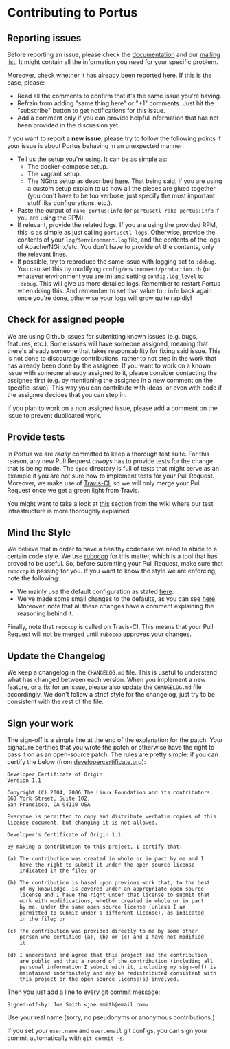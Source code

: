 # Contributing to Portus

## Reporting issues

Before reporting an issue, please check the
[documentation](http://port.us.org/documentation.html) and our [mailing
list](https://groups.google.com/forum/#!forum/portus-dev). It might contain all
the information you need for your specific problem.

Moreover, check whether it has already been reported
[here](https://github.com/SUSE/Portus/issues). If this is the case, please:

- Read all the comments to confirm that it's the same issue you're having.
- Refrain from adding "same thing here" or "+1" comments. Just hit the
  "subscribe" button to get notifications for this issue.
- Add a comment only if you can provide helpful information that has not been
  provided in the discussion yet.

If you want to report a **new issue**, please try to follow the following
points if your issue is about Portus behaving in an unexpected manner:

- Tell us the setup you're using. It can be as simple as:
  - The docker-compose setup.
  - The vagrant setup.
  - The NGinx setup as described [here](http://port.us.org/docs/setups/3_nginx_bare_metal.html).
  That being said, if you are using a custom setup explain to us how all the
  pieces are glued together (you don't have to be too verbose, just specify the
  most important stuff like configurations, etc.).
- Paste the output of `rake portus:info` (or `portusctl rake portus:info` if
  you are using the RPM).
- If relevant, provide the related logs. If you are using the provided RPM,
  this is as simple as just calling `portusctl logs`. Otherwise, provide the
  contents of your `log/$environment.log` file, and the contents of the logs of
  Apache/NGinx/etc. You don't have to provide *all* the contents, only the
  relevant lines.
- If possible, try to reproduce the same issue with logging set to `:debug`. You
  can set this by modifying `config/environment/production.rb` (or whatever
  environment you are in) and setting `config.log_level` to `:debug`. This will
  give us more detailed logs. Remember to restart Portus when doing this.
  And remember to set that value to `:info` back again once you're done,
  otherwise your logs will grow quite rapidly!

## Check for assigned people

We are using Github Issues for submitting known issues (e.g. bugs, features,
etc.). Some issues will have someone assigned, meaning that there's already
someone that takes responsability for fixing said issue. This is not done to
discourage contributions, rather to not step in the work that has already been
done by the assignee. If you want to work on a known issue with someone already
assigned to it, please consider contacting the assignee first (e.g. by
mentioning the assignee in a new comment on the specific issue). This way you
can contribute with ideas, or even with code if the assignee decides that you
can step in.

If you plan to work on a non assigned issue, please add a comment on the issue
to prevent duplicated work.

## Provide tests

In Portus we are *really* committed to keep a thorough test suite. For this
reason, any new Pull Request *always* has to provide tests for the change
that is being made. The `spec` directory is full of tests that might serve
as an example if you are not sure how to implement tests for your Pull Request.
Moreover, we make use of [Travis-CI](https://travis-ci.org/SUSE/Portus), so we
will only merge your Pull Request once we get a green light from Travis.

You might want to take a look at
[this](https://github.com/SUSE/Portus/wiki/How-we-test-Portus) section from the
wiki where our test infrastructure is more thoroughly explained.

## Mind the Style

We believe that in order to have a healthy codebase we need to abide to a
certain code style. We use [rubocop](https://github.com/bbatsov/rubocop) for
this matter, which is a tool that has proved to be useful. So, before
submitting your Pull Request, make sure that `rubocop` is passing for you.
If you want to know the style we are enforcing, note the following:

- We mainly use the default configuration as stated
[here](https://github.com/bbatsov/rubocop#defaults).
- We've made some small changes to the defaults, as you can see
[here](https://github.com/SUSE/Portus/blob/master/.rubocop.yml). Moreover, note
that all these changes have a comment explaining the reasoning behind it.

Finally, note that `rubocop` is called on Travis-CI. This means that your Pull
Request will not be merged until `rubocop` approves your changes.

## Update the Changelog

We keep a changelog in the `CHANGELOG.md` file. This is useful to understand
what has changed between each version. When you implement a new feature, or a
fix for an issue, please also update the `CHANGELOG.md` file accordingly. We
don't follow a strict style for the changelog, just try to be consistent with
the rest of the file.

## Sign your work

The sign-off is a simple line at the end of the explanation for the patch. Your
signature certifies that you wrote the patch or otherwise have the right to pass
it on as an open-source patch. The rules are pretty simple: if you can certify
the below (from [developercertificate.org](http://developercertificate.org/)):

```
Developer Certificate of Origin
Version 1.1

Copyright (C) 2004, 2006 The Linux Foundation and its contributors.
660 York Street, Suite 102,
San Francisco, CA 94110 USA

Everyone is permitted to copy and distribute verbatim copies of this
license document, but changing it is not allowed.

Developer's Certificate of Origin 1.1

By making a contribution to this project, I certify that:

(a) The contribution was created in whole or in part by me and I
    have the right to submit it under the open source license
    indicated in the file; or

(b) The contribution is based upon previous work that, to the best
    of my knowledge, is covered under an appropriate open source
    license and I have the right under that license to submit that
    work with modifications, whether created in whole or in part
    by me, under the same open source license (unless I am
    permitted to submit under a different license), as indicated
    in the file; or

(c) The contribution was provided directly to me by some other
    person who certified (a), (b) or (c) and I have not modified
    it.

(d) I understand and agree that this project and the contribution
    are public and that a record of the contribution (including all
    personal information I submit with it, including my sign-off) is
    maintained indefinitely and may be redistributed consistent with
    this project or the open source license(s) involved.
```

Then you just add a line to every git commit message:

    Signed-off-by: Joe Smith <joe.smith@email.com>

Use your real name (sorry, no pseudonyms or anonymous contributions.)

If you set your `user.name` and `user.email` git configs, you can sign your
commit automatically with `git commit -s`.
